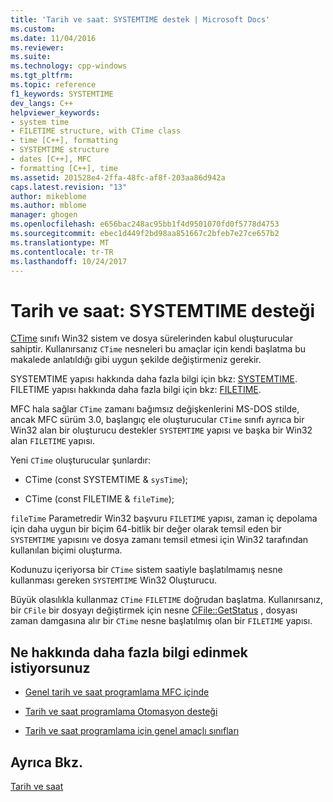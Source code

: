 ```yaml
---
title: 'Tarih ve saat: SYSTEMTIME destek | Microsoft Docs'
ms.custom: 
ms.date: 11/04/2016
ms.reviewer: 
ms.suite: 
ms.technology: cpp-windows
ms.tgt_pltfrm: 
ms.topic: reference
f1_keywords: SYSTEMTIME
dev_langs: C++
helpviewer_keywords:
- system time
- FILETIME structure, with CTime class
- time [C++], formatting
- SYSTEMTIME structure
- dates [C++], MFC
- formatting [C++], time
ms.assetid: 201528e4-2ffa-48fc-af8f-203aa86d942a
caps.latest.revision: "13"
author: mikeblome
ms.author: mblome
manager: ghogen
ms.openlocfilehash: e656bac248ac95bb1f4d9501070fd0f5778d4753
ms.sourcegitcommit: ebec1d449f2bd98aa851667c2bfeb7e27ce657b2
ms.translationtype: MT
ms.contentlocale: tr-TR
ms.lasthandoff: 10/24/2017
---
```

# <a name="date-and-time-systemtime-support"></a>Tarih ve saat: SYSTEMTIME desteği
[CTime](../atl-mfc-shared/reference/ctime-class.md) sınıfı Win32 sistem ve dosya sürelerinden kabul oluşturucular sahiptir. Kullanırsanız `CTime` nesneleri bu amaçlar için kendi başlatma bu makalede anlatıldığı gibi uygun şekilde değiştirmeniz gerekir.  
  
 SYSTEMTIME yapısı hakkında daha fazla bilgi için bkz: [SYSTEMTIME](../mfc/reference/systemtime-structure1.md). FILETIME yapısı hakkında daha fazla bilgi için bkz: [FILETIME](../mfc/reference/filetime-structure.md).  
  
 MFC hala sağlar `CTime` zamanı bağımsız değişkenlerini MS-DOS stilde, ancak MFC sürüm 3.0, başlangıç ele oluşturucular `CTime` sınıfı ayrıca bir Win32 alan bir oluşturucu destekler `SYSTEMTIME` yapısı ve başka bir Win32 alan `FILETIME` yapısı.  
  
 Yeni `CTime` oluşturucular şunlardır:  
  
-   CTime (const SYSTEMTIME & `sysTime`);  
  
-   CTime (const FILETIME & `fileTime`);  
  
 `fileTime` Parametredir Win32 başvuru `FILETIME` yapısı, zaman iç depolama için daha uygun bir biçim 64-bitlik bir değer olarak temsil eden bir `SYSTEMTIME` yapısını ve dosya zamanı temsil etmesi için Win32 tarafından kullanılan biçimi oluşturma.  
  
 Kodunuzu içeriyorsa bir `CTime` sistem saatiyle başlatılmamış nesne kullanması gereken `SYSTEMTIME` Win32 Oluşturucu.  
  
 Büyük olasılıkla kullanmaz `CTime` `FILETIME` doğrudan başlatma. Kullanırsanız, bir `CFile` bir dosyayı değiştirmek için nesne [CFile::GetStatus](../mfc/reference/cfile-class.md#getstatus) , dosyası zaman damgasına alır bir `CTime` nesne başlatılmış olan bir `FILETIME` yapısı.  
  
## <a name="what-do-you-want-to-know-more-about"></a>Ne hakkında daha fazla bilgi edinmek istiyorsunuz  
  
-   [Genel tarih ve saat programlama MFC içinde](../atl-mfc-shared/date-and-time.md)  
  
-   [Tarih ve saat programlama Otomasyon desteği](../atl-mfc-shared/date-and-time-automation-support.md)  
  
-   [Tarih ve saat programlama için genel amaçlı sınıfları](../atl-mfc-shared/date-and-time-general-purpose-classes.md)  
  
## <a name="see-also"></a>Ayrıca Bkz.  
 [Tarih ve saat](../atl-mfc-shared/date-and-time.md)


